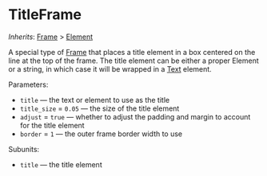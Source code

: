# TitleFrame

*Inherits*: [Frame](/docs/frame) > [Element](/docs/element)

A special type of [Frame](/docs/frame) that places a title element in a box centered on the line at the top of the frame. The title element can be either a proper Element or a string, in which case it will be wrapped in a [Text](/docs/text) element.

Parameters:
- `title` — the text or element to use as the title
- `title_size` = `0.05` — the size of the title element
- `adjust` = `true` — whether to adjust the padding and margin to account for the title element
- `border` = `1` — the outer frame border width to use

Subunits:
- `title` — the title element
